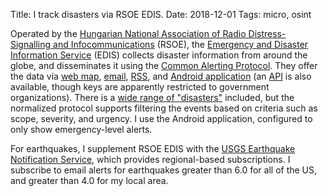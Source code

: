 Title: I track disasters via RSOE EDIS.
Date: 2018-12-01
Tags: micro, osint

Operated by the [Hungarian National Association of Radio Distress-Signalling and Infocommunications](http://www.rsoe.hu) (RSOE), the [Emergency and Disaster Information Service](http://hisz.rsoe.hu/) (EDIS) collects disaster information from around the globe, and disseminates it using the [Common Alerting Protocol](https://en.wikipedia.org/wiki/Common_Alerting_Protocol). They offer the data via [web map](http://hisz.rsoe.hu/alertmap/index2.php), [email](http://hisz.rsoe.hu/alertmap/database/?pageid=about_email), [RSS](http://hisz.rsoe.hu/alertmap/database/?pageid=about_rss), and [Android application](https://play.google.com/store/apps/details?id=org.rsoe.android.edis_pms) (an [API](https://hisz.rsoe.hu/) is also available, though keys are apparently restricted to government organizations). There is a [wide range of "disasters"](http://hisz.rsoe.hu/alertmap/database/?pageid=about_icons) included, but the normalized protocol supports filtering the events based on criteria such as scope, severity, and urgency. I use the Android application, configured to only show emergency-level alerts.

For earthquakes, I supplement RSOE EDIS with the [USGS Earthquake Notification Service](https://earthquake.usgs.gov/ens/), which provides regional-based subscriptions. I subscribe to email alerts for earthquakes greater than 6.0 for all of the US, and greater than 4.0 for my local area.
